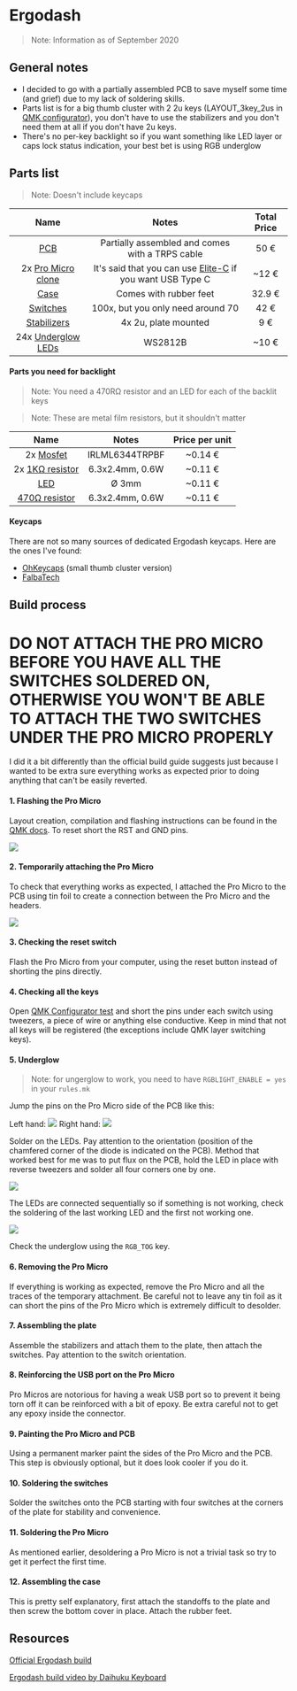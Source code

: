 # Ergodash

> Note: Information as of September 2020

## General notes
* I decided to go with a partially assembled PCB to save myself some time (and grief) due to my lack of soldering skills.
* Parts list is for a big thumb cluster with 2 2u keys (LAYOUT_3key_2us in [QMK configurator](https://config.qmk.fm/)), you don't have to use the stabilizers and you don't need them at all if you don't have 2u keys.
* There's no per-key backlight so if you want something like LED layer or caps lock status indication, your best bet is using RGB underglow

## Parts list
> Note: Doesn't include keycaps

| Name | Notes | Total Price |
|:----:|:-----:|:-----------:|
| [PCB](https://falba.tech/product/ergodash-partially-assembled-with-electronics-cables/?v=928568b84963) | Partially assembled and comes with a TRPS cable | 50 € |
| 2x [Pro Micro clone](laskarduino.cz/arduino-leonardo-pro-micro/) | It's said that you can use [Elite-C](https://keeb.io/products/elite-c-low-profile-version-usb-c-pro-micro-replacement-atmega32u4) if you want USB Type C | ~12 € |
| [Case](https://keycapsss.com/keyboard-parts/cases/76/ergodash-acrylic-plate-case?c=12) | Comes with rubber feet | 32.9 € |
| [Switches](https://candykeys.com/product/cherry-mx-blue-plate-m) | 100x, but you only need around 70 | 42 € |
| [Stabilizers](https://candykeys.com/product/genuine-cherry-mx-stabiliser-pack-plate-mount) | 4x 2u, plate mounted | 9 € |
| 24x [Underglow LEDs](https://www.tme.eu/cz/details/ws2812b-v5/diody-led-smd-barevne/worldsemi/) | WS2812B | ~10 € |

#### Parts you need for backlight
> Note: You need a 470RΩ resistor and an LED for each of the backlit keys

> Note: These are metal film resistors, but it shouldn't matter

| Name | Notes | Price per unit |
|:----:|:-----:|:-----------:|
| 2x [Mosfet](https://www.tme.eu/cz/details/irlml6344trpbf/tranzistory-s-kanalem-n-smd/infineon-irf/) | IRLML6344TRPBF | ~0.14 € |
| 2x [1KΩ resistor](https://www.gme.cz/rm-1k-0207-0-6w-1)| 6.3x2.4mm, 0.6W | ~0.11 € |
| [LED](https://www.tme.eu/cz/details/ww03a3swq4-n2/led-diody-tht-3mm/wah-wang-holding/) | Ø 3mm | ~0.11 € |
| [470Ω resistor](https://www.gme.cz/rm-470r-0207-0-6w-1)| 6.3x2.4mm, 0.6W | ~0.11 € |

#### Keycaps
There are not so many sources of dedicated Ergodash keycaps. Here are the ones I've found: 
* [OhKeycaps](https://ohkeycaps.com/collections/dsa-blanks/products/dsa-pink-purple?variant=29211011711087) (small thumb cluster version)
* [FalbaTech](https://falba.tech/product/dsa-keycaps-black-blank-left-right-keyboards-redox-copy/?v=928568b84963)

## Build process

# DO NOT ATTACH THE PRO MICRO BEFORE YOU HAVE ALL THE SWITCHES SOLDERED ON, OTHERWISE YOU WON'T BE ABLE TO ATTACH THE TWO SWITCHES UNDER THE PRO MICRO PROPERLY

I did it a bit differently than the official build guide suggests just because I wanted to be extra sure everything works as expected prior to doing anything that can't be easily reverted.

#### 1. Flashing the Pro Micro

Layout creation, compilation and flashing instructions can be found in the [QMK docs](https://docs.qmk.fm/#/). To reset short the RST and GND pins.

![](.gif/flash.gif)

#### 2. Temporarily attaching the Pro Micro

To check that everything works as expected, I attached the Pro Micro to the PCB using tin foil to create a connection between the Pro Micro and the headers.

![](.img/promicro_temp.jpg)

#### 3. Checking the reset switch

Flash the Pro Micro from your computer, using the reset button instead of shorting the pins directly.

#### 4. Checking all the keys

Open [QMK Configurator test](https://config.qmk.fm/#/test) and short the pins under each switch using tweezers, a piece of wire or anything else conductive. Keep in mind that not all keys will be registered (the exceptions include QMK layer switching keys).

#### 5. Underglow

> Note: for ungerglow to work, you need to have `RGBLIGHT_ENABLE = yes` in your `rules.mk`

Jump the pins on the Pro Micro side of the PCB like this:

Left hand:
![](.img/left_jump.jpg)
Right hand:
![](.img/right_jump.jpg)

Solder on the LEDs. Pay attention to the orientation (position of the chamfered corner of the diode is indicated on the PCB). Method that worked best for me was to put flux on the PCB, hold the LED in place with reverse tweezers and solder all four corners one by one.

![](.img/underglow_orientation.jpg)

The LEDs are connected sequentially so if something is not working, check the soldering of the last working LED and the first not working one.

![](.img/underglow_order.jpg)

Check the underglow using the `RGB_TOG` key.

#### 6. Removing the Pro Micro

If everything is working as expected, remove the Pro Micro and all the traces of the temporary attachment. Be careful not to leave any tin foil as it can short the pins of the Pro Micro which is extremely difficult to desolder.

#### 7. Assembling the plate

Assemble the stabilizers and attach them to the plate, then attach the switches. Pay attention to the switch orientation.

#### 8. Reinforcing the USB port on the Pro Micro
Pro Micros are notorious for having a weak USB port so to prevent it being torn off it can be reinforced with a bit of epoxy. Be extra careful not to get any epoxy inside the connector.

#### 9. Painting the Pro Micro and PCB

Using a permanent marker paint the sides of the Pro Micro and the PCB. This step is obviously optional, but it does look cooler if you do it.

#### 10. Soldering the switches

Solder the switches onto the PCB starting with four switches at the corners of the plate for stability and convenience.

#### 11. Soldering the Pro Micro

As mentioned earlier, desoldering a Pro Micro is not a trivial task so try to get it perfect the first time.

#### 12. Assembling the case

This is pretty self explanatory, first attach the standoffs to the plate and then screw the bottom cover in place. Attach the rubber feet.

## Resources
[Official Ergodash build](https://github.com/omkbd/ErgoDash/blob/master/Doc/build-en.md)

[Ergodash build video by Daihuku Keyboard](https://www.youtube.com/watch?v=yHgvEU0NYCk)
